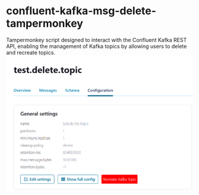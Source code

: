 # confluent-kafka-msg-delete-tampermonkey
Tampermonkey script designed to interact with the Confluent Kafka REST API, enabling the management of Kafka topics by allowing users to delete and recreate topics.
<br>
![Example Button](img.png)


